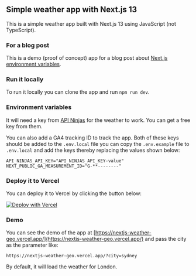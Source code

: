 ## Simple weather app with Next.js 13

This is a simple weather app built with Next.js 13 using JavaScript (not TypeScript).

### For a blog post

This is a demo (proof of concept) app for a blog post about [Next.js environment variables](https://geshan.com.np/blog/2023/06/nextjs-env-variables/).

### Run it locally

To run it locally you can clone the app and run `npm run dev`.

### Environment variables

It will need a key from [API Ninjas](https://api-ninjas.com/api) for the weather to work. You can get a free key from them.

You can also add a GA4 tracking ID to track the app. Both of these keys should be added
to the `.env.local` file you can copy the `.env.example` file to `.env.local` and add the keys thereby replacing the values shown below:

```
API_NINJAS_API_KEY="API_NINJAS_API_KEY-value"
NEXT_PUBLIC_GA_MEASUREMENT_ID="G-**--------"
```

### Deploy it to Vercel

You can deploy it to Vercel by clicking the button below:

[![Deploy with Vercel](https://vercel.com/button)](https://vercel.com/new/clone?repository-url=https%3A%2F%2Fgithub.com%2Fgeshan%2Fnextjs-weather-geo&env=API_NINJAS_API_KEY,NEXT_PUBLIC_GA_MEASUREMENT_ID&envDescription=The%20api%20key%20for%20API%20Ninjas%20and%20the%20GA4%20id%20to%20track%20user%20visits&demo-title=The%20Working%20app&demo-description=With%20Sydney%20sent%20in%20as%20the%20city%20to%20get%20the%20weather&demo-url=https%3A%2F%2Fnextjs-weather-geo.vercel.app%2F%3Fcity%3Dsydney&demo-image=https%3A%2F%2Fgcdnb.pbrd.co%2Fimages%2FeghahrNX2esF.jpg%3Fo%3D1)

### Demo

You can see the demo of the app at [https://nextjs-weather-geo.vercel.app/](https://nextjs-weather-geo.vercel.app/) and pass the city as the parameter like:

```
https://nextjs-weather-geo.vercel.app/?city=sydney
```

By default, it will load the weather for London.
